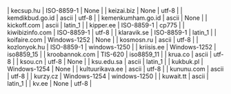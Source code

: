 | kecsup.hu | ISO-8859-1 | None |
| keizai.biz | None | utf-8 |
| kemdikbud.go.id | ascii | utf-8 |
| kemenkumham.go.id | ascii | None |
| kickoff.com | ascii | latin_1 |
| kipper.ee | ISO-8859-1 | cp775 |
| kiwibizinfo.com | ISO-8859-1 | utf-8 |
| klaravik.se | ISO-8859-1 | latin_1 |
| koifaire.com | Windows-1252 | None |
| kosmosn.ru | ascii | utf-8 |
| kozlonyok.hu | ISO-8859-1 | windows-1250 |
| kriisis.ee | Windows-1252 | iso8859_15 |
| kroobannok.com | TIS-620 | iso8859_11 |
| krua.co | ascii | utf-8 |
| ksou.cn | utf-8 | None |
| ksu.edu.sa | ascii | latin_1 |
| kukbuk.pl | Windows-1254 | None |
| kultuurikava.ee | ascii | utf-8 |
| kununu.com | ascii | utf-8 |
| kurzy.cz | Windows-1254 | windows-1250 |
| kuwait.tt | ascii | latin_1 |
| kv.ee | None | utf-8 |
